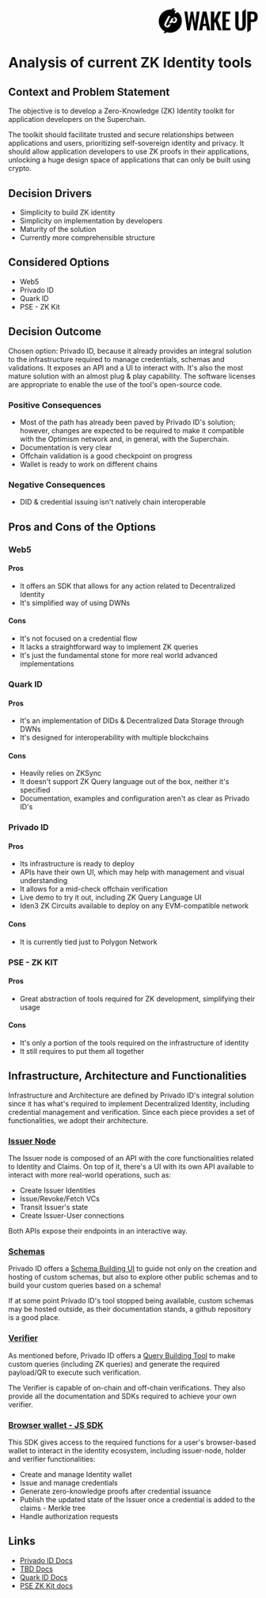 <div style="text-align: right;">
    <img style="width: 200px" src="./assets/wakeup-logo.png" width="200">
</div>

# Analysis of current ZK Identity tools

## Context and Problem Statement

The objective is to develop a Zero-Knowledge (ZK) Identity toolkit for application developers on the Superchain.

The toolkit should facilitate trusted and secure relationships between applications and users, prioritizing self-sovereign identity and privacy. It should allow application developers to use ZK proofs in their applications, unlocking a huge design space of applications that can only be built using crypto.

## Decision Drivers

* Simplicity to build ZK identity
* Simplicity on implementation by developers
* Maturity of the solution
* Currently more comprehensible structure

## Considered Options

* Web5
* Privado ID
* Quark ID
* PSE - ZK Kit

## Decision Outcome

Chosen option: Privado ID, because it already provides an integral solution to the infrastructure required to manage credentials, schemas and validations. It exposes an API and a UI to interact with. It's also the most mature solution with an almost plug & play capability. The software licenses are appropriate to enable the use of the tool's open-source code.

### Positive Consequences

* Most of the path has already been paved by Privado ID's solution; however, changes are expected to be required to make it compatible with the Optimism network and, in general, with the Superchain.
* Documentation is very clear
* Offchain validation is a good checkpoint on progress
* Wallet is ready to work on different chains

### Negative Consequences 

* DID & credential issuing isn't natively chain interoperable

## Pros and Cons of the Options

### Web5

#### Pros

* It offers an SDK that allows for any action related to Decentralized Identity
* It's simplified way of using DWNs

#### Cons

* It's not focused on a credential flow
* It lacks a straightforward way to implement ZK queries 
* It's just the fundamental stone for more real world advanced implementations

### Quark ID

#### Pros

* It's an implementation of DIDs & Decentralized Data Storage through DWNs
* It's designed for interoperability with multiple blockchains

#### Cons

* Heavily relies on ZKSync
* It doesn't support ZK Query language out of the box, neither it's specified
* Documentation, examples and configuration aren't as clear as Privado ID's

### Privado ID

#### Pros

* Its infrastructure is ready to deploy
* APIs have their own UI, which may help with management and visual understanding
* It allows for a mid-check offchain verification
* Live demo to try it out, including ZK Query Language UI
* Iden3 ZK Circuits available to deploy on any EVM-compatible network

#### Cons

* It is currently tied just to Polygon Network

### PSE - ZK KIT

#### Pros

* Great abstraction of tools required for ZK development, simplifying their usage

#### Cons

* It's only a portion of the tools required on the infrastructure of identity
* It still requires to put them all together

## Infrastructure, Architecture and Functionalities

Infrastructure and Architecture are defined by Privado ID's integral solution since it has what's required to implement Decentralized Identity, including credential management and verification. Since each piece provides a set of functionalities, we adopt their architecture.

### [Issuer Node](https://docs.privado.id/docs/category/issuer)
The Issuer node is composed of an API with the core functionalities related to Identity and Claims.
On top of it, there's a UI with its own API available to interact with more real-world operations, such as:

* Create Issuer Identities
* Issue/Revoke/Fetch VCs
* Transit Issuer's state
* Create Issuer-User connections

Both APIs expose their endpoints in an interactive way.

### [Schemas](https://docs.privado.id/docs/category/schemas)
Privado ID offers a [Schema Building UI](https://tools.privado.id/) to guide not only on the creation and hosting of custom schemas, but also to explore other public schemas and to build your custom queries based on a schema!

If at some point Privado ID's tool stopped being available, custom schemas may be hosted outside, as their documentation stands, a github repository is 
a good place.

### [Verifier](https://docs.privado.id/docs/category/verifier)
As mentioned before, Privado ID offers a [Query Building Tool](https://tools.privado.id/query-builder) to make custom queries (including ZK queries) and generate the required payload/QR to execute such verification.

The Verifier is capable of on-chain and off-chain verifications. 
They also provide all the documentation and SDKs required to achieve your own verifier.

### [Browser wallet - JS SDK](https://docs.privado.id/docs/js-sdk/js-sdk-overview)
This SDK gives access to the required functions for a user's browser-based wallet to interact in the identity ecosystem, including issuer-node, holder and verifier functionalities:

- Create and manage Identity wallet
- Issue and manage credentials
- Generate zero-knowledge proofs after credential issuance
- Publish the updated state of the Issuer once a credential is added to the claims - Merkle tree
- Handle authorization requests

## Links

* [Privado ID Docs](https://docs.privado.id/docs/introduction)
* [TBD Docs](https://developer.tbd.website/docs/)
* [Quark ID Docs](https://docs.quarkid.org/)
* [PSE ZK Kit docs](https://zkkit.pse.dev/)
